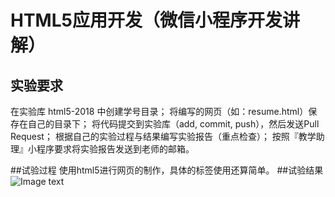 ﻿# HTML5应用开发（微信小程序开发讲解）

## 实验要求

在实验库 html5-2018 中创建学号目录；
将编写的网页（如：resume.html）保存在自己的目录下；
将代码提交到实验库（add, commit, push），然后发送Pull Request；
根据自己的实验过程与结果编写实验报告（重点检查）；
按照『教学助理』小程序要求将实验报告发送到老师的邮箱。

##试验过程
使用html5进行网页的制作，具体的标签使用还算简单。
##试验结果
![Image text]()
